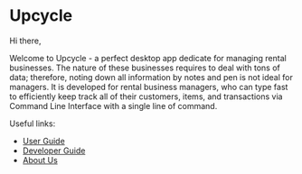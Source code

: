 # Upcycle

Hi there, 

Welcome to Upcycle - a perfect desktop app dedicate for managing rental businesses. The nature of these businesses
requires to deal with tons of data; therefore, noting down all information by notes and pen is not ideal for managers.
It is developed for rental business managers, who can type fast to efficiently keep track all of their customers, items,
and transactions via Command Line Interface with a single line of command.

Useful links:
* [User Guide](UserGuide.md)
* [Developer Guide](DeveloperGuide.md)
* [About Us](AboutUs.md)
